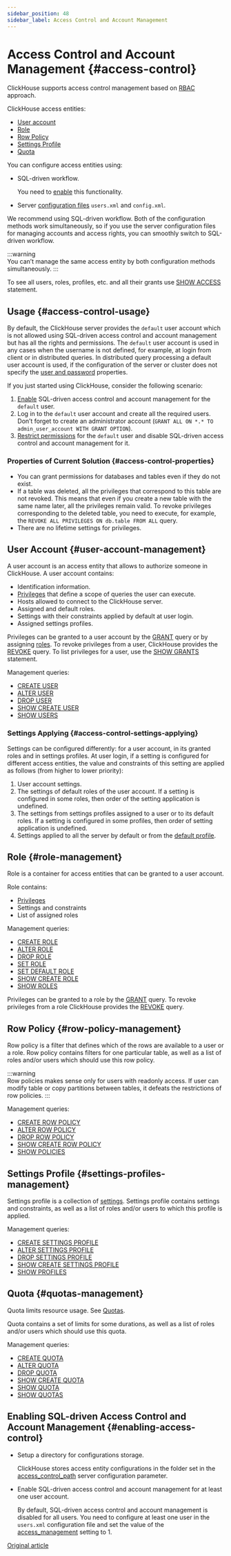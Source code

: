 ```yaml
---
sidebar_position: 48
sidebar_label: Access Control and Account Management
---
```


# Access Control and Account Management {#access-control}

ClickHouse supports access control management based on [RBAC](https://en.wikipedia.org/wiki/Role-based_access_control) approach.

ClickHouse access entities:
- [User account](#user-account-management)
- [Role](#role-management)
- [Row Policy](#row-policy-management)
- [Settings Profile](#settings-profiles-management)
- [Quota](#quotas-management)

You can configure access entities using:

-   SQL-driven workflow.

    You need to [enable](#enabling-access-control) this functionality.

-   Server [configuration files](../operations/configuration-files.md) `users.xml` and `config.xml`.

We recommend using SQL-driven workflow. Both of the configuration methods work simultaneously, so if you use the server configuration files for managing accounts and access rights, you can smoothly switch to SQL-driven workflow.

:::warning    
You can’t manage the same access entity by both configuration methods simultaneously.
:::

To see all users, roles, profiles, etc. and all their grants use [SHOW ACCESS](../sql-reference/statements/show.md#show-access-statement) statement.

## Usage {#access-control-usage}

By default, the ClickHouse server provides the `default` user account which is not allowed using SQL-driven access control and account management but has all the rights and permissions. The `default` user account is used in any cases when the username is not defined, for example, at login from client or in distributed queries. In distributed query processing a default user account is used, if the configuration of the server or cluster does not specify the [user and password](../engines/table-engines/special/distributed.md) properties.

If you just started using ClickHouse, consider the following scenario:

1.  [Enable](#enabling-access-control) SQL-driven access control and account management for the `default` user.
2.  Log in to the `default` user account and create all the required users. Don’t forget to create an administrator account (`GRANT ALL ON *.* TO admin_user_account WITH GRANT OPTION`).
3.  [Restrict permissions](../operations/settings/permissions-for-queries.md#permissions_for_queries) for the `default` user and disable SQL-driven access control and account management for it.

### Properties of Current Solution {#access-control-properties}

-   You can grant permissions for databases and tables even if they do not exist.
-   If a table was deleted, all the privileges that correspond to this table are not revoked. This means that even if you create a new table with the same name later, all the privileges remain valid. To revoke privileges corresponding to the deleted table, you need to execute, for example, the `REVOKE ALL PRIVILEGES ON db.table FROM ALL` query.
-   There are no lifetime settings for privileges.

## User Account {#user-account-management}

A user account is an access entity that allows to authorize someone in ClickHouse. A user account contains:

-   Identification information.
-   [Privileges](../sql-reference/statements/grant.md#grant-privileges) that define a scope of queries the user can execute.
-   Hosts allowed to connect to the ClickHouse server.
-   Assigned and default roles.
-   Settings with their constraints applied by default at user login.
-   Assigned settings profiles.

Privileges can be granted to a user account by the [GRANT](../sql-reference/statements/grant.md) query or by assigning [roles](#role-management). To revoke privileges from a user, ClickHouse provides the [REVOKE](../sql-reference/statements/revoke.md) query. To list privileges for a user, use the [SHOW GRANTS](../sql-reference/statements/show.md#show-grants-statement) statement.

Management queries:

-   [CREATE USER](../sql-reference/statements/create/user.md)
-   [ALTER USER](../sql-reference/statements/alter/user.md#alter-user-statement)
-   [DROP USER](../sql-reference/statements/drop.md)
-   [SHOW CREATE USER](../sql-reference/statements/show.md#show-create-user-statement)
-   [SHOW USERS](../sql-reference/statements/show.md#show-users-statement)

### Settings Applying {#access-control-settings-applying}

Settings can be configured differently: for a user account, in its granted roles and in settings profiles. At user login, if a setting is configured for different access entities, the value and constraints of this setting are applied as follows (from higher to lower priority):

1.  User account settings.
2.  The settings of default roles of the user account. If a setting is configured in some roles, then order of the setting application is undefined.
3.  The settings from settings profiles assigned to a user or to its default roles. If a setting is configured in some profiles, then order of setting application is undefined.
4.  Settings applied to all the server by default or from the [default profile](../operations/server-configuration-parameters/settings.md#default-profile).

## Role {#role-management}

Role is a container for access entities that can be granted to a user account.

Role contains:

-   [Privileges](../sql-reference/statements/grant.md#grant-privileges)
-   Settings and constraints
-   List of assigned roles

Management queries:

-   [CREATE ROLE](../sql-reference/statements/create/role.md)
-   [ALTER ROLE](../sql-reference/statements/alter/role.md#alter-role-statement)
-   [DROP ROLE](../sql-reference/statements/drop.md)
-   [SET ROLE](../sql-reference/statements/set-role.md)
-   [SET DEFAULT ROLE](../sql-reference/statements/set-role.md#set-default-role-statement)
-   [SHOW CREATE ROLE](../sql-reference/statements/show.md#show-create-role-statement)
-   [SHOW ROLES](../sql-reference/statements/show.md#show-roles-statement)

Privileges can be granted to a role by the [GRANT](../sql-reference/statements/grant.md) query. To revoke privileges from a role ClickHouse provides the [REVOKE](../sql-reference/statements/revoke.md) query.

## Row Policy {#row-policy-management}

Row policy is a filter that defines which of the rows are available to a user or a role. Row policy contains filters for one particular table, as well as a list of roles and/or users which should use this row policy.

:::warning    
Row policies makes sense only for users with readonly access. If user can modify table or copy partitions between tables, it defeats the restrictions of row policies.
:::

Management queries:

-   [CREATE ROW POLICY](../sql-reference/statements/create/row-policy.md)
-   [ALTER ROW POLICY](../sql-reference/statements/alter/row-policy.md#alter-row-policy-statement)
-   [DROP ROW POLICY](../sql-reference/statements/drop.md#drop-row-policy-statement)
-   [SHOW CREATE ROW POLICY](../sql-reference/statements/show.md#show-create-row-policy-statement)
-   [SHOW POLICIES](../sql-reference/statements/show.md#show-policies-statement)

## Settings Profile {#settings-profiles-management}

Settings profile is a collection of [settings](../operations/settings/index.md). Settings profile contains settings and constraints, as well as a list of roles and/or users to which this profile is applied.

Management queries:

-   [CREATE SETTINGS PROFILE](../sql-reference/statements/create/settings-profile.md#create-settings-profile-statement)
-   [ALTER SETTINGS PROFILE](../sql-reference/statements/alter/settings-profile.md#alter-settings-profile-statement)
-   [DROP SETTINGS PROFILE](../sql-reference/statements/drop.md#drop-settings-profile-statement)
-   [SHOW CREATE SETTINGS PROFILE](../sql-reference/statements/show.md#show-create-settings-profile-statement)
-   [SHOW PROFILES](../sql-reference/statements/show.md#show-profiles-statement)

## Quota {#quotas-management}

Quota limits resource usage. See [Quotas](../operations/quotas.md).

Quota contains a set of limits for some durations, as well as a list of roles and/or users which should use this quota.

Management queries:

-   [CREATE QUOTA](../sql-reference/statements/create/quota.md)
-   [ALTER QUOTA](../sql-reference/statements/alter/quota.md#alter-quota-statement)
-   [DROP QUOTA](../sql-reference/statements/drop.md#drop-quota-statement)
-   [SHOW CREATE QUOTA](../sql-reference/statements/show.md#show-create-quota-statement)
-   [SHOW QUOTA](../sql-reference/statements/show.md#show-quota-statement)
-   [SHOW QUOTAS](../sql-reference/statements/show.md#show-quotas-statement)

## Enabling SQL-driven Access Control and Account Management {#enabling-access-control}

-   Setup a directory for configurations storage.

    ClickHouse stores access entity configurations in the folder set in the [access_control_path](../operations/server-configuration-parameters/settings.md#access_control_path) server configuration parameter.

-   Enable SQL-driven access control and account management for at least one user account.

    By default, SQL-driven access control and account management is disabled for all users. You need to configure at least one user in the `users.xml` configuration file and set the value of the [access_management](../operations/settings/settings-users.md#access_management-user-setting) setting to 1.

[Original article](https://clickhouse.com/docs/en/operations/access_rights/) <!--hide-->
